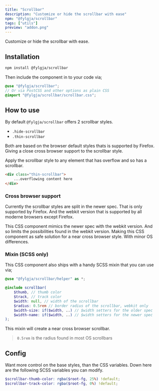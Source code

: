 ```yaml
---
title: "Scrollbar"
description: "Customize or hide the scrollbar with ease"
npm: "@fylgja/scrollbar"
tags: ["utils"]
preview: "addon.png"
---
```


Customize or hide the scrollbar with ease.

## Installation

```bash
npm install @fylgja/scrollbar
```

Then include the component in to your code via;

```scss
@use "@fylgja/scrollbar";
// Or via PostCSS and other options as plain CSS
@import "@fylgja/scrollbar/scrollbar.css";
```

## How to use

By default `@fylgja/scrollbar` offers 2 scrollbar styles.

- `.hide-scrollbar`
- `.thin-scrollbar`

Both are based on the browser default styles thats is supported by Firefox.
Giving a close cross browser support to the scrollbar style.

Apply the scrollbar style to any element that has overflow and so has a scrollbar.

```html
<div class="thin-scrollbar">
    ...overflowing content here
</div>
```

### Cross browser support

Currently the scrollbar styles are split in the newer spec.
That is only supported by Firefox.
And the webkit version that is supported by all moderne browsers except Firefox.

This CSS component mimics the newer spec with the webkit version.
And so limits the possibilities found in the webkit version.
Making this CSS component as safe solution for a near cross browser style.
With minor OS differences.

### Mixin (SCSS only)

This CSS component also ships with a handy SCSS mixin that you can use via;

```scss
@use "@fylgja/scrollbar/helper" as *;

@include scrollbar(
    $thumb, // thumb color
    $track, // track color
    $width: null, // width of the scrollbar
    $radius: 0.5rem // border radius of the scrollbar, webkit only
    $width-size: if($width, ..) // $width setters for the older spec
    $width-name: if($width, ..) // $width setters for the newer spec
);
```

This mixin will create a near cross browser scrollbar.

> `0.5rem` is the radius found in most OS scrollbars

## Config

Want more control on the base styles, than the CSS variables.
Down here are the following SCSS variables you can modify.

```scss
$scrollbar-thumb-color: rgba($root-fg, 25%) !default;
$scrollbar-track-color: rgba($root-fg, 0%) !default;
```
